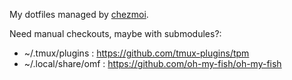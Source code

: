 My dotfiles managed by [chezmoi](https://www.chezmoi.io/).

Need manual checkouts, maybe with submodules?:

- ~/.tmux/plugins : https://github.com/tmux-plugins/tpm
- ~/.local/share/omf : https://github.com/oh-my-fish/oh-my-fish
